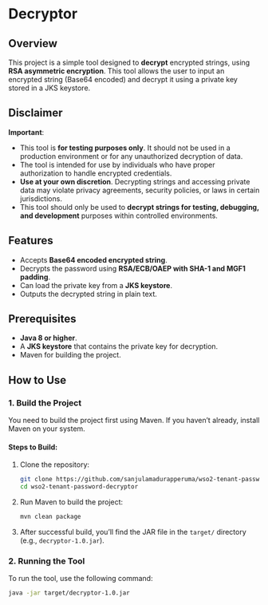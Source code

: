 # Decryptor

## Overview

This project is a simple tool designed to **decrypt** encrypted strings, using **RSA asymmetric encryption**. This tool allows the user to input an encrypted string (Base64 encoded) and decrypt it using a private key stored in a JKS keystore.

## Disclaimer

**Important**:

- This tool is **for testing purposes only**. It should not be used in a production environment or for any unauthorized decryption of data.
- The tool is intended for use by individuals who have proper authorization to handle encrypted credentials.
- **Use at your own discretion**. Decrypting strings and accessing private data may violate privacy agreements, security policies, or laws in certain jurisdictions.
- This tool should only be used to **decrypt strings for testing, debugging, and development** purposes within controlled environments.

## Features

- Accepts **Base64 encoded encrypted string**.
- Decrypts the password using **RSA/ECB/OAEP with SHA-1 and MGF1 padding**.
- Can load the private key from a **JKS keystore**.
- Outputs the decrypted string in plain text.

## Prerequisites

- **Java 8 or higher**.
- A **JKS keystore** that contains the private key for decryption.
- Maven for building the project.

## How to Use

### 1. Build the Project

You need to build the project first using Maven. If you haven’t already, install Maven on your system.

#### Steps to Build:

1. Clone the repository:

    ```bash
    git clone https://github.com/sanjulamadurapperuma/wso2-tenant-password-decryptor.git
    cd wso2-tenant-password-decryptor
    ```

2. Run Maven to build the project:

    ```bash
    mvn clean package
    ```

3. After successful build, you’ll find the JAR file in the `target/` directory (e.g., `decryptor-1.0.jar`).

### 2. Running the Tool

To run the tool, use the following command:

```bash
java -jar target/decryptor-1.0.jar
```

